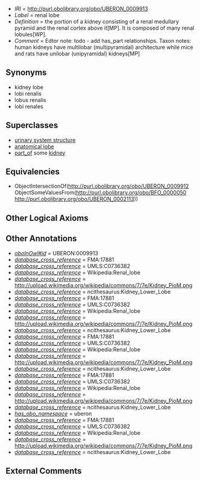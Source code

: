  * *IRI* = http://purl.obolibrary.org/obo/UBERON_0009913
 * *Label* = renal lobe
 * *Definition* = the portion of a kidney consisting of a renal medullary pyramid and the renal cortex above it[MP]. It is composed of many renal lobules[WP].
 * *Comment* = Edtor note: todo - add has_part relationships. Taxon notes: human kidneys have multilobar (multipyramidal) architecture while mice and rats have unilobar (unipyramidal) kidneys[MP]

## Synonyms

 * kidney lobe
 * lobi renalis
 * lobus renalis
 * lobi renales

## Superclasses

 * [urinary system structure](../../UBERON/54/UBERON_0006554.md)
 * [anatomical lobe](../../UBERON/12/UBERON_0009912.md)
 * [part_of](../../BFO/50/BFO_0000050.md) some [kidney](../../UBERON/13/UBERON_0002113.md)

## Equivalencies

 * ObjectIntersectionOf(<http://purl.obolibrary.org/obo/UBERON_0009912> ObjectSomeValuesFrom(<http://purl.obolibrary.org/obo/BFO_0000050> <http://purl.obolibrary.org/obo/UBERON_0002113>))

## Other Logical Axioms


## Other Annotations

 * *[oboInOwl#id](../../id/oboInOwl#id.md)* = UBERON:0009913
 * *[database_cross_reference](../../ef/oboInOwl#hasDbXref.md)* = FMA:17881
 * *[database_cross_reference](../../ef/oboInOwl#hasDbXref.md)* = UMLS:C0736382
 * *[database_cross_reference](../../ef/oboInOwl#hasDbXref.md)* = Wikipedia:Renal_lobe
 * *[database_cross_reference](../../ef/oboInOwl#hasDbXref.md)* = http://upload.wikimedia.org/wikipedia/commons/7/7e/Kidney_PioM.png
 * *[database_cross_reference](../../ef/oboInOwl#hasDbXref.md)* = ncithesaurus:Kidney_Lower_Lobe
 * *[database_cross_reference](../../ef/oboInOwl#hasDbXref.md)* = FMA:17881
 * *[database_cross_reference](../../ef/oboInOwl#hasDbXref.md)* = UMLS:C0736382
 * *[database_cross_reference](../../ef/oboInOwl#hasDbXref.md)* = Wikipedia:Renal_lobe
 * *[database_cross_reference](../../ef/oboInOwl#hasDbXref.md)* = http://upload.wikimedia.org/wikipedia/commons/7/7e/Kidney_PioM.png
 * *[database_cross_reference](../../ef/oboInOwl#hasDbXref.md)* = ncithesaurus:Kidney_Lower_Lobe
 * *[database_cross_reference](../../ef/oboInOwl#hasDbXref.md)* = FMA:17881
 * *[database_cross_reference](../../ef/oboInOwl#hasDbXref.md)* = UMLS:C0736382
 * *[database_cross_reference](../../ef/oboInOwl#hasDbXref.md)* = Wikipedia:Renal_lobe
 * *[database_cross_reference](../../ef/oboInOwl#hasDbXref.md)* = http://upload.wikimedia.org/wikipedia/commons/7/7e/Kidney_PioM.png
 * *[database_cross_reference](../../ef/oboInOwl#hasDbXref.md)* = ncithesaurus:Kidney_Lower_Lobe
 * *[database_cross_reference](../../ef/oboInOwl#hasDbXref.md)* = FMA:17881
 * *[database_cross_reference](../../ef/oboInOwl#hasDbXref.md)* = UMLS:C0736382
 * *[database_cross_reference](../../ef/oboInOwl#hasDbXref.md)* = Wikipedia:Renal_lobe
 * *[database_cross_reference](../../ef/oboInOwl#hasDbXref.md)* = http://upload.wikimedia.org/wikipedia/commons/7/7e/Kidney_PioM.png
 * *[database_cross_reference](../../ef/oboInOwl#hasDbXref.md)* = ncithesaurus:Kidney_Lower_Lobe
 * *[has_obo_namespace](../../ce/oboInOwl#hasOBONamespace.md)* = uberon
 * *[database_cross_reference](../../ef/oboInOwl#hasDbXref.md)* = FMA:17881
 * *[database_cross_reference](../../ef/oboInOwl#hasDbXref.md)* = UMLS:C0736382
 * *[database_cross_reference](../../ef/oboInOwl#hasDbXref.md)* = Wikipedia:Renal_lobe
 * *[database_cross_reference](../../ef/oboInOwl#hasDbXref.md)* = http://upload.wikimedia.org/wikipedia/commons/7/7e/Kidney_PioM.png
 * *[database_cross_reference](../../ef/oboInOwl#hasDbXref.md)* = ncithesaurus:Kidney_Lower_Lobe

## External Comments

